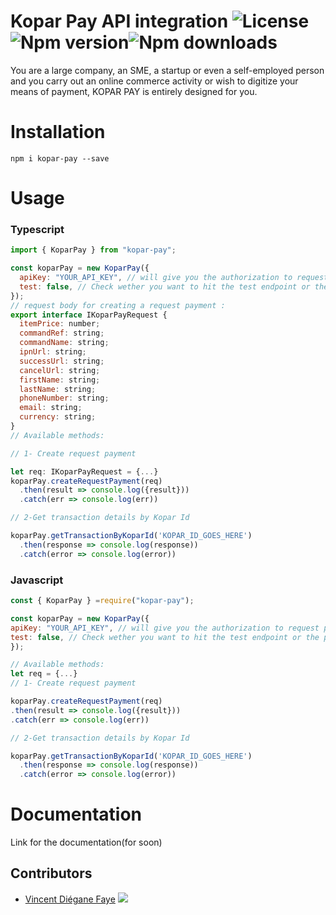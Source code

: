# Kopar Pay API integration ![License](https://img.shields.io/npm/l/kopar-pay)![Npm version](https://img.shields.io/npm/v/kopar-pay)![Npm downloads](https://img.shields.io/npm/dm/kopar-pay)

You are a large company, an SME, a startup or even a self-employed person and you carry out an online commerce activity or wish to digitize your means of payment, KOPAR PAY is entirely designed for you.

# Installation

`npm i kopar-pay --save`

# Usage

### Typescript

```js
import { KoparPay } from "kopar-pay";

const koparPay = new KoparPay({
  apiKey: "YOUR_API_KEY", // will give you the authorization to request payment
  test: false, // Check wether you want to hit the test endpoint or the production one
});
// request body for creating a request payment :
export interface IKoparPayRequest {
  itemPrice: number;
  commandRef: string;
  commandName: string;
  ipnUrl: string;
  successUrl: string;
  cancelUrl: string;
  firstName: string;
  lastName: string;
  phoneNumber: string;
  email: string;
  currency: string;
}
// Available methods:

// 1- Create request payment

let req: IKoparPayRequest = {...}
koparPay.createRequestPayment(req)
  .then(result => console.log({result}))
  .catch(err => console.log(err))

// 2-Get transaction details by Kopar Id

koparPay.getTransactionByKoparId('KOPAR_ID_GOES_HERE')
  .then(response => console.log(response))
  .catch(error => console.log(error))
```

### Javascript

```js
const { KoparPay } =require("kopar-pay");

const koparPay = new KoparPay({
apiKey: "YOUR_API_KEY", // will give you the authorization to request payment
test: false, // Check wether you want to hit the test endpoint or the production one
});

// Available methods:
let req = {...}
// 1- Create request payment

koparPay.createRequestPayment(req)
.then(result => console.log({result}))
.catch(err => console.log(err))

// 2-Get transaction details by Kopar Id

koparPay.getTransactionByKoparId('KOPAR_ID_GOES_HERE')
  .then(response => console.log(response))
  .catch(error => console.log(error))
```

# Documentation

Link for the documentation(for soon)

## Contributors

- <a href="https://twitter.com/Tweentyceent" alt="Vincent Diégane Faye">Vincent Diégane Faye</a>
  [![](https://img.shields.io/twitter/follow/Tweentyceent?style=social)](https://twitter.com/Tweentyceent)
